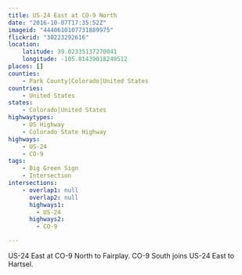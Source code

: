 ```yaml
---
title: US-24 East at CO-9 North
date: "2016-10-07T17:35:52Z"
imageid: "4440610107731889975"
flickrid: "30223292616"
location:
    latitude: 39.02335137270041
    longitude: -105.81439018249512
places: []
counties:
    - Park County|Colorado|United States
countries:
    - United States
states:
    - Colorado|United States
highwaytypes:
    - US Highway
    - Colorado State Highway
highways:
    - US-24
    - CO-9
tags:
    - Big Green Sign
    - Intersection
intersections:
    - overlap1: null
      overlap2: null
      highways1:
        - US-24
      highways2:
        - CO-9

---
```

US-24 East at CO-9 North to Fairplay.  CO-9 South joins US-24 East to Hartsel.